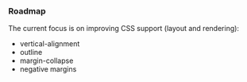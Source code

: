 ### Roadmap

The current focus is on improving CSS support (layout and rendering):

* vertical-alignment
* outline
* margin-collapse
* negative margins